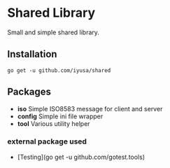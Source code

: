# Shared Library
Small and simple shared library.

## Installation

    go get -u github.com/iyusa/shared

## Packages

- **iso** Simple ISO8583 message for client and server
- **config** Simple ini file wrapper
- **tool** Various utility helper

### external package used

- [Testing](go get -u github.com/gotest.tools)
